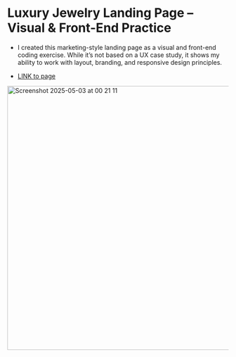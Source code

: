 # Luxury Jewelry Landing Page – Visual & Front-End Practice

- I created this marketing-style landing page as a visual and front-end coding exercise. While it’s not based on a UX case study, it shows my ability to work with layout, branding, and responsive design principles.

- [LINK to page](https://helinajarvesaar.github.io/littleLuxuryJewerlyPage)

<img width="600" alt="Screenshot 2025-05-03 at 00 21 11" src="https://github.com/user-attachments/assets/53488575-7c78-4698-af4f-c9b3efa78955" />
